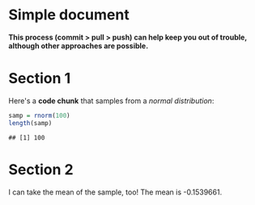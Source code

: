 Simple document
================

**This process (commit &gt; pull &gt; push) can help keep you out of trouble, although other approaches are possible.**

Section 1
=========

Here's a **code chunk** that samples from a *normal distribution*:

``` r
samp = rnorm(100)
length(samp)
```

    ## [1] 100

Section 2
=========

I can take the mean of the sample, too! The mean is -0.1539661.
